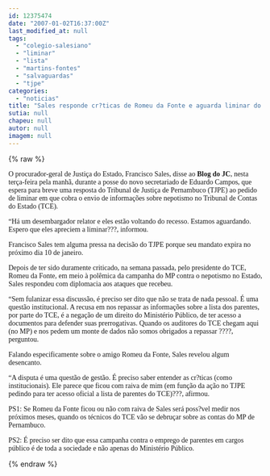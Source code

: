 ```yaml
---
id: 12375474
date: "2007-01-02T16:37:00Z"
last_modified_at: null
tags:
  - "colegio-salesiano"
  - "liminar"
  - "lista"
  - "martins-fontes"
  - "salvaguardas"
  - "tjpe"
categories:
  - "noticias"
title: "Sales responde cr?ticas de Romeu da Fonte e aguarda liminar do TJPE para obter lista de parentes no TCE"
sutia: null
chapeu: null
autor: null
imagem: null
---
```

{% raw %}
<p><P><FONT face=Verdana>O procurador-geral de Justiça do Estado, Francisco Sales, disse ao <STRONG>Blog do JC</STRONG>, nesta terça-feira pela manhã, durante a posse do novo secretariado de Eduardo Campos, que espera para breve uma resposta do Tribunal de Justiça de Pernambuco (TJPE) ao pedido de liminar em que cobra o envio de informações sobre nepotismo no Tribunal de Contas do Estado (TCE).</FONT></P></p>
<p><P><FONT face=Verdana>“Há um desembargador relator e eles estão voltando do recesso. Estamos aguardando. Espero que eles apreciem a liminar???, informou.</FONT></P></p>
<p><P><FONT face=Verdana>Francisco Sales tem alguma pressa na decisão do TJPE porque seu mandato expira no próximo dia 10 de janeiro.</FONT></P></p>
<p><P><FONT face=Verdana>Depois de ter sido duramente criticado, na semana passada, pelo presidente do TCE, Romeu da Fonte, em meio à polêmica da campanha do MP contra o nepotismo no Estado, Sales respondeu com diplomacia aos ataques que recebeu.</FONT></P></p>
<p><P><FONT face=Verdana>“Sem fulanizar essa discussão, é preciso ser dito que não se trata de nada pessoal. É uma questão institucional. A recusa em nos repassar as informações sobre a lista dos parentes, por parte do TCE, é a negação de um direito do Ministério Público, de ter acesso a documentos para defender suas prerrogativas. Quando os auditores do TCE chegam aqui (no MP) e nos pedem um monte de dados não somos obrigados a repassar ????, perguntou.</FONT></P></p>
<p><P><FONT face=Verdana>Falando especificamente sobre o amigo Romeu da Fonte, Sales revelou algum desencanto.</FONT></P></p>
<p><P><FONT face=Verdana>“A disputa é uma questão de gestão. É preciso saber entender as cr?ticas (como institucionais). Ele parece que ficou com raiva de mim (em função da ação no TJPE pedindo para ter acesso oficial a lista de parentes do TCE)???, afirmou.</FONT></P></p>
<p><P><FONT face=Verdana>PS1: Se Romeu da Fonte ficou ou não com raiva de Sales será poss?vel medir nos próximos meses, quando os técnicos do TCE vão se debruçar sobre as contas do MP de Pernambuco.</FONT></P></p>
<p><P><FONT face=Verdana>PS2: É preciso ser dito que essa campanha contra o emprego de parentes em cargos público é de toda a sociedade e não apenas do Ministério Público.</FONT></P> </p>
{% endraw %}